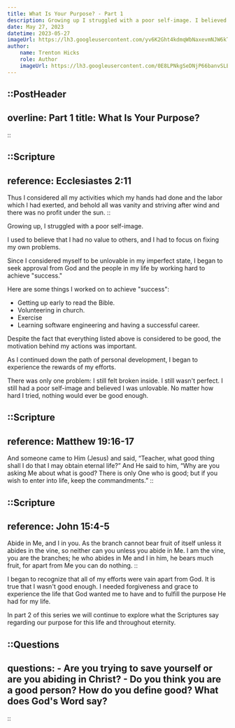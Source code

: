 ```yaml
---
title: What Is Your Purpose? - Part 1
description: Growing up I struggled with a poor self-image. I believed I had to achieve perfection to be loved by God and people. My perspective was that I didn't have value to others, and I had to focus on fixing my own problems.
date: May 27, 2023
datetime: 2023-05-27
imageUrl: https://lh3.googleusercontent.com/yv6K2Ght4kdmqWbNaxevmNJW6kTM2-s1YNYp67mRtJbBd72c7xsyJMaNhgdP-k3wVXq3hzyIzTzSQE13dKKG9g1DYPURlro_Y6jtCOlER4tmsRBEzlfMC_uOvj2owdAnrdZyC6E_yP16a1ib2Ys_57-FnDPOowWlmPTtf4b6TbPMZLq1dWOSUjTvT8VjkezCziNNBsOutxZa_nxoOFwxYsO2CGNDVoOT3DjFKjzNpQFGoF2YpRXg9wzwSmwuyQUpg88sWX7_MYFZNulVo0wWs0-PMXMt7QOuw8zrlRUTy8QqteuIgGHWXxS5RM_doaj1-33fxG5OhQBq0oDO0K_NIsgJ_mTSRpvX2OmnqA-ocO3oBOsvBKFCLEQroa-gd_OQ3165exSCKwNQ5vFWpa-T5ucH91AllFRIz5_sH44b4dvnY3n86Mdp2CSXb_ZrdwgBXZUiW5pT0Dnh-y0Pqhg5Li9nUsDEZ6jp0zlzu_1hf1jyZLnftSuzis69k19PgjsCE3vxD_oAMN07LcI6fG2Ivt1FsA-9dqXpQ3JuedxYt0wQ8ynoNw-abTdBnTpYmHEI_JG6-Zub5OAbOOfiEl5PnxdqeEH6cJiZlOdwzgfq3mXCxHzMEgBT2pj2cM3c39s8-LxkKDRIfhsRSe5rlfaRttCB-vyzxwvnbWhjFZPcwHybdfAHWfnbBcc2NEj3ZJ15t5FOdoef7IAQAHwdKyZTPmrVr2w6xJ-fXd7chtq8ez80uh5Xw6ai9H3-9wUI9NDMLSsYhbl7-giF0lohwKY3sW1u6Uw8EEx4Ie9sTqsmitpbHWLy6ttpOEaYALcjpf5T4nZw354wP78OWkgNE4M2pH8jmD4BVPEv0dKnmCpx7E_Yte_TZi2W1JIIyLm8qkDSbxNY6N-PONACw4Gc-DkO56zihiDQUrOF7nfCvTv9vOl4cDn4=w1920-h1280-s-no?authuser=0
author:
    name: Trenton Hicks
    role: Author
    imageUrl: https://lh3.googleusercontent.com/0E8LPNkgSeDNjP66banvSLB27RincgkxtJ6WSNNAQvcbvrHGPpCvpyp9Nle8pYhXrrqfRbvzBe4kgtLoJzxF6PyLwsMfXS_8-86P0ZbVUueShW_5Wo1-zhNmqwRWjaxDeJV6V5rh39yEXimhMwBcfrjcELhUd_GVuI1UvdHEEqkObRElqNRb5vVxLlgMno5Zqcruud1yw3Xo7xamcHw7PG17Ato7CGmEgJBR_rSAluQbzKoZPn7ATn0ks83XO_4rMYVSHMkym6qWPY6mDjspNLJuC6a9pstBJiJoJ8HCi8fvUjHAUoP1qTF6_gj75zSSy7p9_KrtIcMN5h4RIcxpcPYkPgxzBfmkf-SMOlPA2dOvyjAkzrpRPfCp6km04DoGg5IAXNso58ziRIY5OH4tsHmVQEvI470ZnD1UMIp428jZG5cVbvq9bRXBAM1uBoLRTswOk0K4BhjQ8wKqQnwg7KtZzHgegqv1Nacdx3ZfEMm4N7klg0vWl2O-Xw8WKZtInSuhAMuIeH17ostSpvDAYAigCajab0PDJQLSMFyTDF0yNnCTJvEZTGbRjIpWR_piN69BvxfZBtuONCKupUO3p2-kHjpkzwYs9knKpd42hSqAAknYgGNfEoYwFsj2l7lknmZvd4FEvrV_ASLWE0kDudOsoc1LPQ0sfanD0gMfDp5-STWHVcT2Cpn4VPMSrTpPWNrirkHq7q9DRjbCXFP0bkvW-JjdrdITbn7isbJvi1n-Eh4JRG19RS9YRiOGn4Kovs7sCyPKx0mPZZRKkO6sM8Zp6YzpQOASwosNc1wfGTyGrp8rkeTyKNmjh4Y8Kjmq9P09QAX9GMtCaAC_uSnAgMy4znPwnoeVjcaPQc0RaYAUHaT8YSXx5eNX8jfqyk8n_rnmoZ4UiyTT5mz4PQrv2BrzcFzKHYckXLZm-kj5V9ItCQ4P=w960-h959-s-no?authuser=0
---
```


::PostHeader
---
overline: Part 1
title: What Is Your Purpose?
---
::

::Scripture
---
reference: Ecclesiastes 2:11
---
Thus I considered all my activities which my hands had done and the labor which I had exerted, and behold all was vanity and striving after wind and there was no profit under the sun.
::

Growing up, I struggled with a poor self-image.

I used to believe that I had no value to others, and I had to focus on fixing my own problems.

Since I considered myself to be unlovable in my imperfect state, I began to seek approval from God and the people in my life by working hard to achieve "success."

Here are some things I worked on to achieve "success":
- Getting up early to read the Bible.
- Volunteering in church.
- Exercise
- Learning software engineering and having a successful career.

Despite the fact that everything listed above is considered to be good, the motivation behind my actions was important.

As I continued down the path of personal development, I began to experience the rewards of my efforts.

There was only one problem: I still felt broken inside. I still wasn't perfect. I still had a poor self-image and believed I was unlovable. No matter how hard I tried, nothing would ever be good enough.

::Scripture
---
reference: Matthew 19:16-17
---
And someone came to Him (Jesus) and said, “Teacher, what good thing shall I do that I may obtain eternal life?” And He said to him, “Why are you asking Me about what is good? There is only One who is good; but if you wish to enter into life, keep the commandments.”
::

::Scripture
---
reference: John 15:4-5
---
Abide in Me, and I in you. As the branch cannot bear fruit of itself unless it abides in the vine, so neither can you unless you abide in Me. I am the vine, you are the branches; he who abides in Me and I in him, he bears much fruit, for apart from Me you can do nothing.
::

I began to recognize that all of my efforts were vain apart from God. It is true that I wasn't good enough. I needed forgiveness and grace to experience the life that God wanted me to have and to fulfill the purpose He had for my life.

In part 2 of this series we will continue to explore what the Scriptures say regarding our purpose for this life and throughout eternity.

::Questions
---
questions:
    - Are you trying to save yourself or are you abiding in Christ?
    - Do you think you are a good person? How do you define good? What does God's Word say?
---
::

